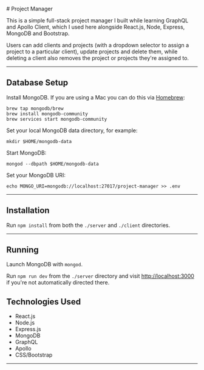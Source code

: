 # Project Manager

This is a simple full-stack project manager I built while learning GraphQL and Apollo Client, which I used here alongside React.js, Node, Express, MongoDB and Bootstrap.

Users can add clients and projects (with a dropdown selector to assign a project to a particular client), update projects and delete them, while deleting a client also removes the project or projects they're assigned to.

---

## Database Setup

Install MongoDB. If you are using a Mac you can do this via [Homebrew](https://brew.sh/):

```
brew tap mongodb/brew
brew install mongodb-community
brew services start mongodb-community
```

Set your local MongoDB data directory, for example:

```
mkdir $HOME/mongodb-data
```

Start MongoDB:

```
mongod --dbpath $HOME/mongodb-data
```

Set your MongoDB URI:

```
echo MONGO_URI=mongodb://localhost:27017/project-manager >> .env
```

---

## Installation

Run `npm install` from both the `./server` and `./client` directories.

---

## Running

Launch MongoDB with `mongod`.

Run `npm run dev` from the `./server` directory and visit [http://localhost:3000](http://localhost:3000) if you're not automatically directed there.

## Technologies Used

* React.js
* Node.js
* Express.js
* MongoDB
* GraphQL
* Apollo
* CSS/Bootstrap

---